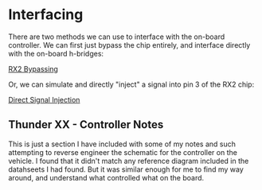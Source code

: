 # Interfacing

There are two methods we can use to interface with the on-board controller. We can first just bypass the chip entirely, and interface directly with the on-board h-bridges:

[RX2 Bypassing](./rx2-bypassing)

Or, we can simulate and directly "inject" a signal into pin 3 of the RX2 chip:

[Direct Signal Injection](./signal-injection)

## Thunder XX - Controller Notes

This is just a section I have included with some of my notes and such attempting to reverse engineer the schematic for the controller on the vehicle. I found that it didn't match any reference diagram included in the datahseets I had found. But it was similar enough for me to find my way around, and understand what controlled what on the board.